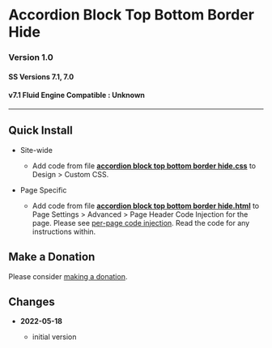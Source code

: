 # Accordion Block Top Bottom Border Hide

### Version 1.0

#### SS Versions 7.1, 7.0

#### v7.1 Fluid Engine Compatible : Unknown

---

## Quick Install

  * Site-wide

    * Add code from file **[accordion block top bottom border hide.css][1]** to
      Design > Custom CSS.
      
  * Page Specific
  
    * Add code from file **[accordion block top bottom border hide.html][2]** to
      Page Settings > Advanced > Page Header Code Injection for the page. Please
      see [per-page code injection][3]. Read the code for any instructions
      within.

## Make a Donation

Please consider [making a donation][4].

## Changes

<!-- * **2022-04-07**

  * remove CSS that creates the transparency effect, that is for the user to to
  * bumped version to 1.1
  -->
* **2022-05-18**

  * initial version

[1]: accordion%20block%20top%20bottom%20border%20hide.css#L1
[2]: accordion%20block%20top%20bottom%20border%20hide.html#L1
[3]: https://support.squarespace.com/hc/en-us/articles/205815908-Using-code-injection#toc-per-page-code-injection
[4]: https://github.com/tomsWebConsulting/twcsl#make-a-donation
